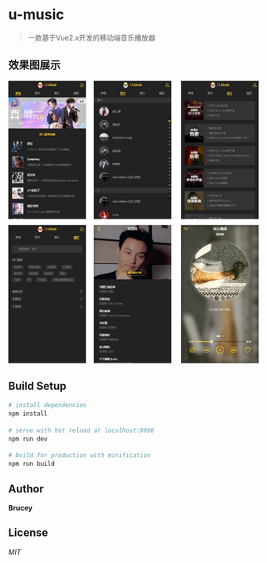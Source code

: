 # u-music

> 一款基于Vue2.x开发的移动端音乐播放器

## 效果图展示

![image](https://github.com/bruceway17/u-music/blob/master/static/2017-11-26_all.png)

## Build Setup

``` bash
# install dependencies
npm install

# serve with hot reload at localhost:8080
npm run dev

# build for production with minification
npm run build
```

## Author

**Brucey**

## License

*MIT*
